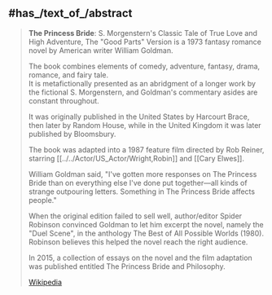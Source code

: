 
## #has_/text_of_/abstract 

> **The Princess Bride**: S. Morgenstern's Classic Tale of True Love and High Adventure, The "Good Parts" Version 
> is a 1973 fantasy romance novel by American writer William Goldman. 
> 
> The book combines elements of comedy, adventure, fantasy, drama, romance, and fairy tale.  
> It is metafictionally presented as an abridgment of a longer work by the fictional S. Morgenstern, 
> and Goldman's commentary asides are constant throughout. 
> 
> It was originally published in the United States by Harcourt Brace, then later by Random House, 
> while in the United Kingdom it was later published by Bloomsbury.
>
> The book was adapted into a 1987 feature film directed by Rob Reiner, 
> starring [[../../Actor/US_Actor/Wright,Robin]] and [[Cary Elwes]].  
>
> William Goldman said, "I've gotten more responses on The Princess Bride 
> than on everything else I've done put together—all kinds of strange outpouring letters. 
> Something in The Princess Bride affects people."
>
> When the original edition failed to sell well, author/editor Spider Robinson convinced Goldman 
> to let him excerpt the novel, namely the "Duel Scene", 
> in the anthology The Best of All Possible Worlds (1980). 
> Robinson believes this helped the novel reach the right audience. 
>
> In 2015, a collection of essays on the novel and the film adaptation was published 
> entitled The Princess Bride and Philosophy.
>
> [Wikipedia](https://en.wikipedia.org/wiki/The%20Princess%20Bride%20(novel))






